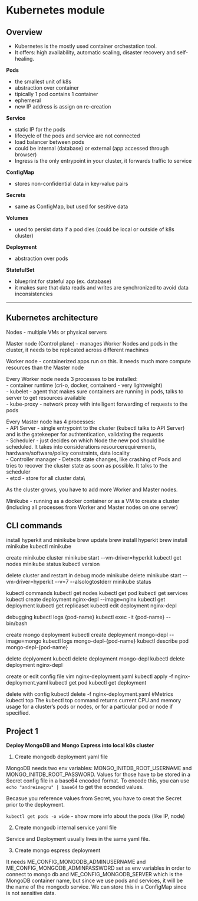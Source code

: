 # Kubernetes module

## Overview

- Kubernetes is the mostly used container orchestation tool.
- It offers: high availability, automatic scaling, disaster recovery and self-healing.

**Pods**

- the smallest unit of k8s
- abstraction over container 
- tipically 1 pod contains 1 container
- ephemeral 
- new IP address is assign on re-creation

**Service**

- static IP for the pods
- lifecycle of the pods and service are not connected
- load balancer between pods
- could be internal (database) or external (app accessed through browser)
- Ingress is the only entrypoint in your cluster, it forwards traffic to service

**ConfigMap**

- stores non-confidential data in key-value pairs

**Secrets**

- same as ConfigMap, but used for sesitive data

**Volumes**

- used to persist data if a pod dies (could be local or outside of k8s cluster)

**Deployment**

- abstraction over pods

**StatefulSet**

- blueprint for stateful app (ex. database)
- it makes sure that data reads and writes are synchronized to avoid data inconsistencies

---

## Kubernetes architecture

Nodes - multiple VMs or physical servers

Master node (Control plane) - manages Worker Nodes and pods in the cluster, it needs to be replicated across different machines

Worker node - containerized apps run on this. It needs much more compute resources than the Master node

Every Worker node needs 3 processes to be installed:\
    - container runtime (cri-o, docker, containerd - very lightweight)\
    - kubelet - agent that makes sure containers are running in pods, talks to server to get resources available\
    - kube-proxy - network proxy with intelligent forwarding of requests to the pods

Every Master node has 4 processes:\
    - API Server - single entrypoint to the cluster (kubectl talks to API Server) and is the gatekeeper for authtentication, validating the requests\
    - Scheduler - just decides on which Node the new pod should be scheduled. It takes into considerations resourcerequirements, hardware/software/policy constraints, data locality\
    - Controller manager - Detects state changes, like crashing of Pods and tries to recover the cluster state as soon as possible. It talks to the scheduler\
    - etcd - store for all cluster data\

As the cluster grows, you have to add more Worker and Master nodes.

Minikube - running as a docker container or as a VM to create a cluster (including all processes from Worker and Master nodes on one server)

## CLI commands

install hyperkit and minikube
brew update
brew install hyperkit
brew install minikube
kubectl
minikube

create minikube cluster
minikube start --vm-driver=hyperkit
kubectl get nodes
minikube status
kubectl version

delete cluster and restart in debug mode
minikube delete
minikube start --vm-driver=hyperkit --v=7 --alsologtostderr
minikube status

kubectl commands
kubectl get nodes
kubectl get pod
kubectl get services
kubectl create deployment nginx-depl --image=nginx
kubectl get deployment
kubectl get replicaset
kubectl edit deployment nginx-depl

debugging
kubectl logs {pod-name}
kubectl exec -it {pod-name} -- bin/bash

create mongo deployment
kubectl create deployment mongo-depl --image=mongo
kubectl logs mongo-depl-{pod-name}
kubectl describe pod mongo-depl-{pod-name}

delete deplyoment
kubectl delete deployment mongo-depl
kubectl delete deployment nginx-depl

create or edit config file
vim nginx-deployment.yaml
kubectl apply -f nginx-deployment.yaml
kubectl get pod
kubectl get deployment

delete with config
kubectl delete -f nginx-deployment.yaml
#Metrics
kubectl top The kubectl top command returns current CPU and memory usage for a cluster’s pods or nodes, or for a particular pod or node if specified.

## Project 1

**Deploy MongoDB and Mongo Express into local k8s cluster**

1. Create mongodb deployment yaml file

MongoDB needs two env variables: MONGO_INITDB_ROOT_USERNAME and MONGO_INITDB_ROOT_PASSWORD. Values for those have to be stored in a Secret config file in a base64 encoded format. To encode this, you can use `echo "andreinegru" | base64` to get the econded values. 

Becasue you reference values from Secret, you have to creat the Secret prior to the deployment. 

`kubectl get pods -o wide` - show more info about the pods (like IP, node)

2. Create mongodb internal service yaml file

Service and Deployment usually lives in the same yaml file.

3. Create mongo espress deployment 

It needs ME_CONFIG_MONGODB_ADMINUSERNAME and ME_CONFIG_MONGODB_ADMINPASSWORD set as env variables in order to connect to mongo db and ME_CONFIG_MONGODB_SERVER which is the MongoDB container name, but since we use pods and services, it will be the name of the mongodb service. We can store this in a ConfigMap since is not sensitive data.





